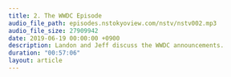 ```yaml
---
title: 2. The WWDC Episode
audio_file_path: episodes.nstokyoview.com/nstv/nstv002.mp3
audio_file_size: 27909942
date: 2019-06-19 00:00:00 +0900
description: Landon and Jeff discuss the WWDC announcements.
duration: "00:57:06"
layout: article
---
```

